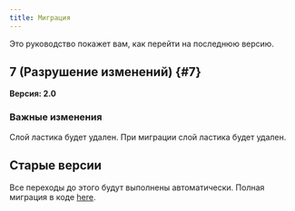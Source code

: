 ```yaml
---
title: Миграция
---
```


Это руководство покажет вам, как перейти на последнюю версию.

## 7 (Разрушение изменений) {#7}

**Версия: 2.0**

### Важные изменения

Слой ластика будет удален. При миграции слой ластика будет удален.

## Старые версии

Все переходы до этого будут выполнены автоматически.
Полная миграция в коде [here](https://github.com/LinwoodDev/Butterfly/blob/95825da4ebbf9ded392c863da577666dbcdda45c/app/lib/models/converter.dart#L17).
